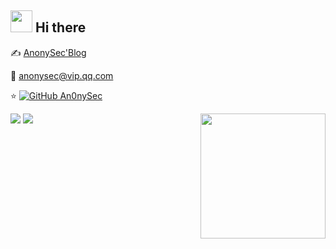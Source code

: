 <h2><img src="https://emojis.slackmojis.com/emojis/images/1495224255/2288/christmas_parrot.gif" width="35"/> Hi there</h2>

✍ [AnonySec'Blog](https://payloads.cn)

:e-mail: [anonysec@vip.qq.com](mailto:anonysec@vip.qq.com)

⭐ [![GitHub An0nySec](https://img.shields.io/github/followers/An0nySec?label=follower%20github&style=flat-square)](https://github.com/An0nySec)

<img align='right' src="https://profile-counter.glitch.me/An0on/count.svg" width="200">

<p>
  <img src="https://github-readme-stats.mrdulin.vercel.app/api?username=An0nySec&show_icons=true&hide_border=true&theme=buefy">
  <img src="https://github-readme-stats.vercel.app/api/top-langs/?username=An0nySec&layout=compact&hide_border=true&theme=buefy&show_icons=true">
</p>
